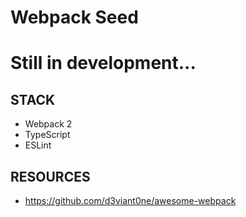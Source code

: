 # Webpack Seed

# Still in development...

## STACK
* Webpack 2
* TypeScript
* ESLint

## RESOURCES
* https://github.com/d3viant0ne/awesome-webpack